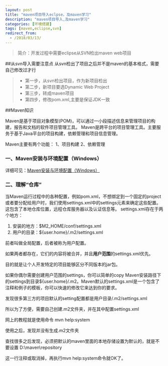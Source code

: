 ```yaml
---
layout: post
title: "maven项目导入eclpse，及maven学习"
description: "maven项目导入,及maven学习"
categories: [环境搭建]
tags: [maven,eclipse,svn]
redirect_from:
  - /2018/03/13/
---
```

> 简介：开发过程中需要eclipse从SVN检出maven web项目

##从svn导入需要注意点
从svn检出了项目之后并不是maven的基本格式，需要自己修改过才行
>* 第一步，从svn检出项目，作为新项目检出
>* 第二步，新项目要选Dynamic Web Project
>* 第三步，转成maven项目
>* 第四步，修改pom.xml,主要是保证JDK一致

##Maven知识

Maven是基于项目对象模型(POM)，可以通过一小段描述信息来管理项目的构建，报告和文档的软件项目管理工具。
Maven是跨平台的项目管理工具。主要服务于基于Java平台的项目构建，依赖管理和项目信息管理。

Maven主要有两个功能：
1、项目构建
2、依赖管理
### 一、Maven安装与环境配置（Windows）
详细可见：[Maven安装与环境配置（Windows）](http://blog.csdn.net/xyang81/article/details/51487939 "Maven安装与环境配置（Windows）")

### 二、理解“仓库”

当Maven运行过程中的各种配置，例如pom.xml，不想绑定到一个固定的project或者要分配给用户时，我们使用settings.xml中的settings元素来确定这些配置。这包含了本地仓库位置，远程仓库服务器以及认证信息等。
settings.xml存在于两个地方：

1. 安装的地方：$M2_HOME/conf/settings.xml
2. 用户的目录：${user.home}/.m2/settings.xml

前者叫做全局配置，后者被称为用户配置。

如果两者都存在，它们的内容将被合并，并且**用户范围**的settings.xml优先。

目的就是让个人开发特定的项目能够区分不同版本的jar包。

如果你偶尔需要创建用户范围的settings，你可以简单的copy Maven安装路径下的settings到目录${user.home}/.m2。Maven默认的settings.xml是一个包含了注释和例子的模板，你可以快速的修改它来达到你的要求。

发现很多第三方的项目默认的setting配置都是用户目录/.m2/settings.xml

所以为了方便，需要自己创建.m2文件夹，并在其中配置settings.xml

网上的教程就是使用命令
    mvn help:system

使用之后，发现并没有生成.m2文件夹

查找很多之后发现，必须把默认的maven里面的本地存储设置为默认的，就是不要设置
    <localRepository>D:\maven\repository</localRepository>

这一行注释或取消掉，再执行mvn help:system命令就OK了。